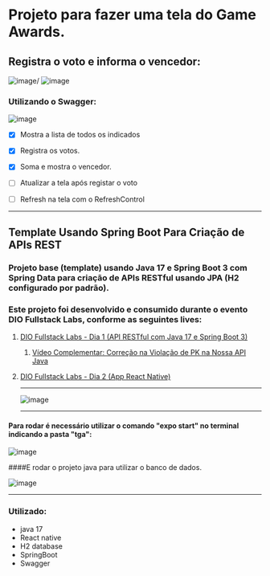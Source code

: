 # Projeto para fazer uma tela do Game Awards.


## Registra o voto e informa o vencedor: 
![image](https://user-images.githubusercontent.com/92825608/207417365-5562e1bf-5f5a-418d-b195-70c381cf026f.png)/
![image](https://user-images.githubusercontent.com/92825608/207417194-304cb876-6aab-4cb7-aa7a-827bca047fc2.png)




### Utilizando o Swagger:
![image](https://user-images.githubusercontent.com/92825608/207416203-aa8ad24d-2b81-4651-b29f-edd8f97245d9.png)


- [x] Mostra a lista de todos os indicados
- [x] Registra os votos.
- [x] Soma e mostra o vencedor.
- [ ] Atualizar a tela após registar o voto
- [ ] Refresh na tela com o RefreshControl


*********

## Template Usando Spring Boot Para Criação de APIs REST

   ### Projeto base (template) usando Java 17 e Spring Boot 3 com Spring Data para criação de APIs RESTful usando JPA (H2 configurado por padrão). 
   ### Este projeto foi desenvolvido e consumido durante o evento **DIO Fullstack Labs**, conforme as seguintes lives:

1. [DIO Fullstack Labs - Dia 1 (API RESTful com Java 17 e Spring Boot 3)](https://web.dio.me/lives/dio-fullstack-labs-dia-1)
    1. [Vídeo Complementar: Correção na Violação de PK na Nossa API Java](https://youtu.be/Rxu9zmowTe8)

2. [DIO Fullstack Labs - Dia 2 (App React Native)](https://web.dio.me/lives/dio-fullstack-labs-dia-2)
    
    
    ******
    ![image](https://user-images.githubusercontent.com/92825608/207418530-d021267d-388a-45f6-8350-afde2250bebd.png)


  
    ******

#### Para rodar é necessário utilizar o comando "expo start" no terminal indicando a pasta "tga": 

![image](https://user-images.githubusercontent.com/92825608/207420591-00fee7bb-7e5e-457b-bdba-7593dc6adcaf.png)

####E rodar o projeto java para utilizar o banco de dados.

![image](https://user-images.githubusercontent.com/92825608/207420466-6c88596a-bb54-4474-895e-e1457bfb6a9e.png)

  

******
    
### Utilizado:

- java 17
- React native 
- H2 database 
- SpringBoot
- Swagger
